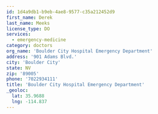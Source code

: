 ```yaml
---
id: 1d4a9db1-b9eb-4ae8-9577-c35a212452d9
first_name: Derek
last_name: Meeks
license_type: DO
services:
  - emergency-medicine
category: doctors
org_name: 'Boulder City Hospital Emergency Department'
address: '901 Adams Blvd.'
city: 'Boulder City'
state: NV
zip: '89005'
phone: '7022934111'
title: 'Boulder City Hospital Emergency Department'
_geoloc:
  lat: 35.9688
  lng: -114.837
---
```

